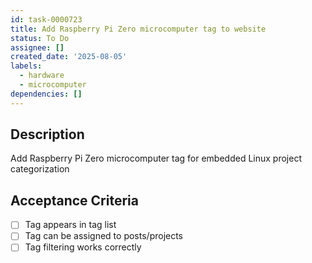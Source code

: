 ```yaml
---
id: task-0000723
title: Add Raspberry Pi Zero microcomputer tag to website
status: To Do
assignee: []
created_date: '2025-08-05'
labels:
  - hardware
  - microcomputer
dependencies: []
---
```


## Description

Add Raspberry Pi Zero microcomputer tag for embedded Linux project categorization

## Acceptance Criteria

- [ ] Tag appears in tag list
- [ ] Tag can be assigned to posts/projects
- [ ] Tag filtering works correctly
